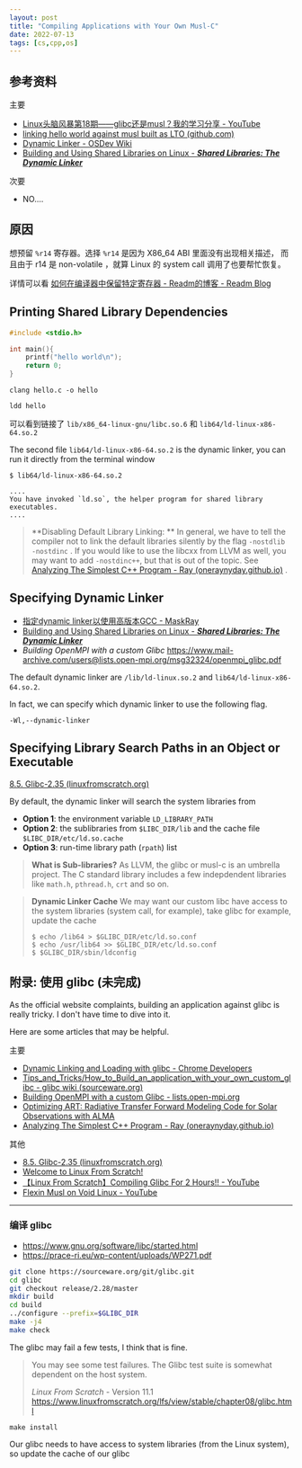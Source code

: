 ```yaml
---
layout: post
title: "Compiling Applications with Your Own Musl-C"
date: 2022-07-13
tags: [cs,cpp,os]
---
```


## 参考资料

主要

* [Linux头脑风暴第18期——glibc还是musl？我的学习分享 - YouTube](https://www.youtube.com/watch?v=o9ObYKKP1vE)
* [linking hello world against musl built as LTO (github.com)](https://gist.github.com/nickdesaulniers/9d7407937427a22c816c4dfe258c02cc)
* [Dynamic Linker - OSDev Wiki](https://wiki.osdev.org/Dynamic_Linker)
* [Building and Using Shared Libraries on Linux - ***Shared Libraries: The Dynamic Linker***](https://man7.org/training/download/shlib_dynlinker_slides.pdf)

次要

*  NO.... 

## 原因

想预留 `%r14` 寄存器。选择 `%r14` 是因为 X86_64 ABI 里面没有出现相关描述，
而且由于 r14 是 non-volatile ，就算 Linux 的 system call 调用了也要帮忙恢复。

详情可以看 [如何在编译器中保留特定寄存器 - Readm的博客 - Readm Blog](http://readm.tech/2018/04/11/reserve-register/)

## Printing Shared Library Dependencies

```cpp
#include <stdio.h>

int main(){
	printf("hello world\n"); 
	return 0; 
}
```

```
clang hello.c -o hello
```

```
ldd hello
```

可以看到链接了 `lib/x86_64-linux-gnu/libc.so.6` 和 `lib64/ld-linux-x86-64.so.2`

The second file `lib64/ld-linux-x86-64.so.2` is the dynamic linker, you can run it directly from the terminal window

```
$ lib64/ld-linux-x86-64.so.2

....
You have invoked `ld.so`, the helper program for shared library executables. 
.... 
```

> **Disabling Default Library Linking: ** 
> In general, we have to tell the compiler not to link the default libraries silently by the flag `-nostdlib -nostdinc` . 
> If you would like to use the libcxx from LLVM as well, you may want to add `-nostdinc++`, but that is out of the topic. 
> See [Analyzing The Simplest C++ Program - Ray (oneraynyday.github.io)](https://oneraynyday.github.io/dev/2020/05/03/Analyzing-The-Simplest-C++-Program/) . 

## Specifying Dynamic Linker 

* [指定dynamic linker以使用高版本GCC - MaskRay](https://maskray.me/blog/2015-09-29-specify-dynamic-linker-to-use-higher-version-gcc)
* [Building and Using Shared Libraries on Linux - ***Shared Libraries: The Dynamic Linker***](https://man7.org/training/download/shlib_dynlinker_slides.pdf)
* *Building OpenMPI with a custom Glibc* <https://www.mail-archive.com/users@lists.open-mpi.org/msg32324/openmpi_glibc.pdf>

The default dynamic linker are `/lib/ld-linux.so.2` and  `lib64/ld-linux-x86-64.so.2`. 

In fact, we can specify which dynamic linker to use the following flag. 

```
-Wl,--dynamic-linker
```

## Specifying Library Search Paths in an Object or Executable 

[8.5. Glibc-2.35 (linuxfromscratch.org)](https://www.linuxfromscratch.org/lfs/view/stable/chapter08/glibc.html)

By default, the dynamic linker will search the system libraries from 

* **Option 1**: the environment variable `LD_LIBRARY_PATH`
* **Option 2**: the sublibraries from `$LIBC_DIR/lib` and the cache file `$LIBC_DIR/etc/ld.so.cache`
* **Option 3**: run-time library path (`rpath`) list

> **What is Sub-libraries?** 
> As LLVM, the glibc or musl-c is an umbrella project. The C standard library includes a few indepdendent libraries like `math.h`, `pthread.h`, `crt` and so on. 

> **Dynamic Linker Cache**
> We may want our custom libc have access to the system libraries (system call, for example), take glibc for example, update the cache 
>
> ```
> $ echo /lib64 > $GLIBC_DIR/etc/ld.so.conf
> $ echo /usr/lib64 >> $GLIBC_DIR/etc/ld.so.conf
> $ $GLIBC_DIR/sbin/ldconfig
> ```

## 附录: 使用 glibc (未完成)

As the official website complaints, building an application against glibc is really tricky. I don't have time to dive into it. 

Here are some articles that may be helpful. 

主要

* [Dynamic Linking and Loading with glibc - Chrome Developers](https://developer.chrome.com/docs/native-client/devguide/devcycle/dynamic-loading/)
* [Tips_and_Tricks/How_to_Build_an_application_with_your_own_custom_glibc - glibc wiki (sourceware.org)](https://sourceware.org/glibc/wiki/Tips_and_Tricks/How_to_Build_an_application_with_your_own_custom_glibc)
* [Building OpenMPI with a custom Glibc - lists.open-mpi.org](https://www.mail-archive.com/users@lists.open-mpi.org/msg32324/openmpi_glibc.pdf)
* [Optimizing ART: Radiative Transfer Forward Modeling Code for Solar Observations with ALMA](https://prace-ri.eu/wp-content/uploads/WP271.pdf)
* [Analyzing The Simplest C++ Program - Ray (oneraynyday.github.io)](https://oneraynyday.github.io/dev/2020/05/03/Analyzing-The-Simplest-C++-Program/)

其他

* [8.5. Glibc-2.35 (linuxfromscratch.org)](https://www.linuxfromscratch.org/lfs/view/stable/chapter08/glibc.html)
* [Welcome to Linux From Scratch!](https://www.linuxfromscratch.org/)
* [【Linux From Scratch】Compiling Glibc For 2 Hours!! - YouTube](https://www.youtube.com/watch?v=WjSOXMZWWgU)
* [Flexin Musl on Void Linux - YouTube](https://www.youtube.com/watch?v=rRFIlBIYCBY)

---

### 编译 glibc

* <https://www.gnu.org/software/libc/started.html>
* <https://prace-ri.eu/wp-content/uploads/WP271.pdf>

```bash
git clone https://sourceware.org/git/glibc.git
cd glibc
git checkout release/2.28/master
mkdir build
cd build
../configure --prefix=$GLIBC_DIR
make -j4
make check
```

The glibc may fail a few tests, I think that is fine. 

> You may see some test failures. The Glibc test suite is somewhat dependent on the host system.
>
> *Linux From Scratch* - Version 11.1 <https://www.linuxfromscratch.org/lfs/view/stable/chapter08/glibc.html>

```
make install
```

Our glibc needs to have access to system libraries (from the Linux system), so update the cache of our glibc 



